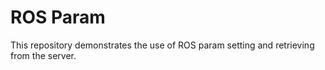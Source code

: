 # ROS Param

This repository demonstrates the use of ROS param setting and retrieving from the server.
